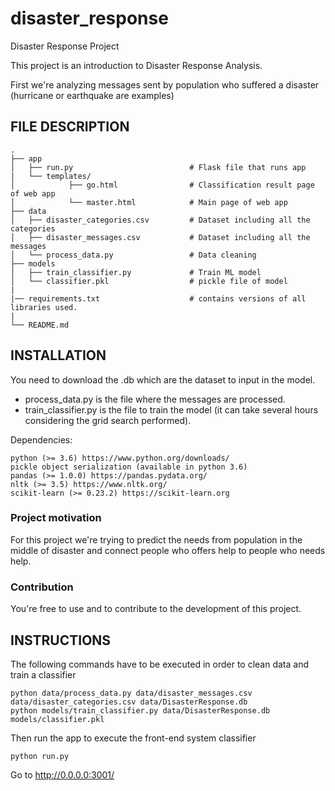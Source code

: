 # disaster_response

Disaster Response Project

This project is an introduction to Disaster Response Analysis.

First we're analyzing messages sent by population who suffered a disaster (hurricane or earthquake are examples)

## FILE DESCRIPTION

    .
    ├── app     
    │   ├── run.py                          # Flask file that runs app
    |   └── templates/
    │            ├── go.html                # Classification result page of web app
    │            └── master.html            # Main page of web app                                  
    ├── data                   
    │   ├── disaster_categories.csv         # Dataset including all the categories  
    │   ├── disaster_messages.csv           # Dataset including all the messages
    │   └── process_data.py                 # Data cleaning
    ├── models
    │   ├── train_classifier.py             # Train ML model
    │   └── classifier.pkl                  # pickle file of model   
    |   
    |── requirements.txt                    # contains versions of all libraries used.
    |
    └── README.md

## INSTALLATION

You need to download the .db which are the dataset to input in the model.

- process_data.py is the file where the messages are processed.
- train_classifier.py is the file to train the model (it can take several hours considering the grid search performed).

Dependencies:

    python (>= 3.6) https://www.python.org/downloads/
    pickle object serialization (available in python 3.6)
    pandas (>= 1.0.0) https://pandas.pydata.org/
    nltk (>= 3.5) https://www.nltk.org/
    scikit-learn (>= 0.23.2) https://scikit-learn.org

### Project motivation

For this project we're trying to predict the needs from population in the middle of disaster and connect people who offers help to people who needs help.

### Contribution

You're free to use and to contribute to the development of this project.

## INSTRUCTIONS

The following commands have to be executed in order to clean data and train a classifier

    python data/process_data.py data/disaster_messages.csv data/disaster_categories.csv data/DisasterResponse.db
    python models/train_classifier.py data/DisasterResponse.db models/classifier.pkl

Then run the app to execute the front-end system classifier

    python run.py
    
Go to http://0.0.0.0:3001/


